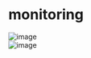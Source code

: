 # monitoring
![image](https://github.com/user-attachments/assets/19c5d24f-2775-4c47-a32c-2fc8682c0af8)\
![image](https://github.com/user-attachments/assets/3aaa14e5-9f12-4a38-a322-48c92a209f33)

